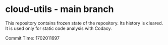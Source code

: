 # cloud-utils - main branch

This repository contains frozen state of the repository.
Its history is cleared. It is used only for static code
analysis with Codacy.

Commit Time: 1702011697